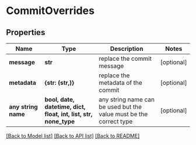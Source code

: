 # CommitOverrides


## Properties
Name | Type | Description | Notes
------------ | ------------- | ------------- | -------------
**message** | **str** | replace the commit message | [optional] 
**metadata** | **{str: (str,)}** | replace the metadata of the commit | [optional] 
**any string name** | **bool, date, datetime, dict, float, int, list, str, none_type** | any string name can be used but the value must be the correct type | [optional]

[[Back to Model list]](../README.md#documentation-for-models) [[Back to API list]](../README.md#documentation-for-api-endpoints) [[Back to README]](../README.md)


